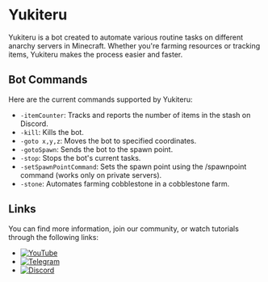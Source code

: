# Yukiteru

Yukiteru is a bot created to automate various routine tasks on different anarchy servers in Minecraft. Whether you're farming resources or tracking items, Yukiteru makes the process easier and faster.

## Bot Commands

Here are the current commands supported by Yukiteru:

- `-itemCounter`: Tracks and reports the number of items in the stash on Discord.  
- `-kill`: Kills the bot.  
- `-goto x,y,z`: Moves the bot to specified coordinates.  
- `-gotoSpawn`: Sends the bot to the spawn point.  
- `-stop`: Stops the bot's current tasks.  
- `-setSpawnPointCommand`: Sets the spawn point using the /spawnpoint command (works only on private servers).  
- `-stone`: Automates farming cobblestone in a cobblestone farm.

## Links

You can find more information, join our community, or watch tutorials through the following links:

- [![YouTube](https://img.shields.io/badge/YouTube-Channel-red)](https://www.youtube.com/your-channel-link)  
- [![Telegram](https://img.shields.io/badge/Telegram-Chat-blue)](https://t.me/your-telegram-link)  
- [![Discord](https://img.shields.io/badge/Discord-Join-blueviolet)](https://discord.com/your-discord-link)
